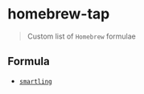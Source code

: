 # homebrew-tap
> Custom list of `Homebrew` formulae

## Formula

* [`smartling`](https://github.com/fitbit/smartling)
